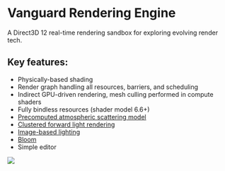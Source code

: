 # Vanguard Rendering Engine
A Direct3D 12 real-time rendering sandbox for exploring evolving render tech.

## Key features:
- Physically-based shading
- Render graph handling all resources, barriers, and scheduling
- Indirect GPU-driven rendering, mesh culling performed in compute shaders
- Fully bindless resources (shader model 6.6+)
- [Precomputed atmospheric scattering model](https://youtu.be/rnKr92Yjrcc)
- [Clustered forward light rendering](https://youtu.be/Jj8EGCZFbLI)
- [Image-based lighting](https://youtu.be/QX5aG11s71w)
- [Bloom](https://youtu.be/UKhNTCVwqV4)
- Simple editor

![](https://user-images.githubusercontent.com/18013792/150621644-213dfcb8-2dbc-4841-ae60-f68f263fb39a.png)
